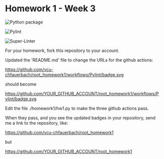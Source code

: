 # Homework 1 - Week 3

![Python package](https://github.com/vcu-kemuntos/root_homework1/workflows/Python%20package/badge.svg)

![Pylint](https://github.com/vcu-kemuntos/root_homework1/workflows/Pylint/badge.svg)

![Super-Linter](https://github.com/vcu-kemuntos/root_homework1/workflows/Super-Linter/badge.svg)

For your homework, fork this repository to your account.

Updated the 'README.md' file to change the URLs for the github actions:

https://github.com/vcu-chfauerbach/root_homework1/workflows/Pylint/badge.svg

should become

https://github.com/YOUR_GITHUB_ACCOUNT/root_homework1/workflows/Pylint/badge.svg

Edit the file ./homework1/hw1.py to make the three github actions pass.

When they pass, and you see the updated badges in your repository, send me a link to the repository, like:

https://github.com/vcu-chfauerbach/root_homework1

but

https://github.com/YOUR_GITHUB_ACCOUNT/root_homework1
